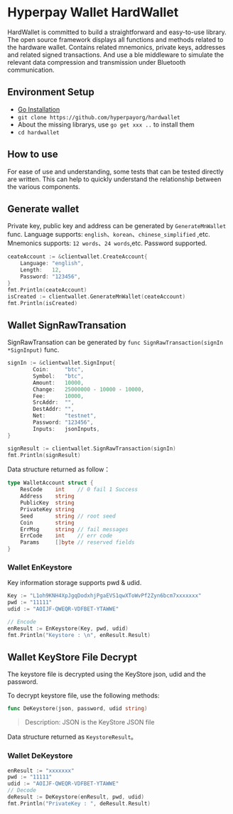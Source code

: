 # Hyperpay Wallet HardWallet

HardWallet is committed to build a straightforward and easy-to-use library.
The open source framework displays all functions and methods related to the hardware wallet. Contains related mnemonics, private keys, addresses and related signed transactions.
And use a ble middleware to simulate the relevant data compression and transmission under Bluetooth communication.

## Environment Setup

- [Go Installation](https://golang.org/doc/install)
- `git clone https://github.com/hyperpayorg/hardwallet`
- About the missing librarys, use `go get xxx ..` to install them
- `cd hardwallet`

## How to use

For ease of use and understanding, some tests that can be tested directly are written.
This can help to quickly understand the relationship between the various components.


## Generate wallet
Private key, public key and address can be generated by `GenerateMnWallet` func.
Language supports: `english`、`korean`、`chinese_simplified` ,etc.
Mnemonics supports: `12 words`、`24 words`,etc.
Password supported.
```go
ceateAccount := &clientwallet.CreateAccount{
	Language: "english",
	Length:   12,
	Password: "123456",
}
fmt.Println(ceateAccount)
isCreated := clientwallet.GenerateMnWallet(ceateAccount)
fmt.Println(isCreated)
```
## Wallet SignRawTransation
SignRawTransation can be generated by `func SignRawTransaction(signIn *SignInput)` func.

```go
signIn := &clientwallet.SignInput{
		Coin:     "btc",
		Symbol:   "btc",
		Amount:   10000,
		Change:   25000000 - 10000 - 10000,
		Fee:      10000,
		SrcAddr:  "",
		DestAddr: "",
		Net:      "testnet",
		Password: "123456",
		Inputs:   jsonInputs,
}

signResult := clientwallet.SignRawTransaction(signIn)
fmt.Println(signResult)
```
Data structure returned as follow：
```go
type WalletAccount struct {
	ResCode    int    // 0 fail 1 Success
	Address    string
	PublicKey  string
	PrivateKey string
	Seed       string // root seed
	Coin       string
	ErrMsg     string // fail messages
	ErrCode    int    // err code
	Params     []byte // reserved fields
}
```


### Wallet EnKeystore

Key information storage supports pwd & udid.
```go
Key := "L1oh9KNH4XpJgqDodxhjPgaEVS1qwXToWvPf2Zyn6bcm7xxxxxxx"
pwd := "11111"
udid := "AOIJF-QWEQR-VDFBET-YTAWWE"

// Encode
enResult := EnKeystore(Key, pwd, udid)
fmt.Println("Keystore : \n", enResult.Result)
```
## Wallet KeyStore File Decrypt
The keystore file is decrypted using the KeyStore json, udid and the password.

To decrypt keystore file, use the following methods:


```go
func DeKeystore(json, password, udid string)
```

> Description: JSON is the KeyStore JSON file

Data structure returned as `KeystoreResult`。

### Wallet DeKeystore 
```go
enResult := "xxxxxxx"
pwd := "11111"
udid := "AOIJF-QWEQR-VDFBET-YTAWWE"
// Decode
deResult := DeKeystore(enResult, pwd, udid)
fmt.Println("PrivateKey : ", deResult.Result)
```
